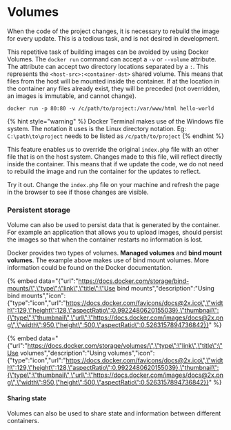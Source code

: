 # Volumes

When the code of the project changes, it is necessary to rebuild the image for every update. This is a tedious task, and is not desired in development. 

This repetitive task of building images can be avoided by using Docker Volumes. The `docker run` command can accept a `-v` or `--volume` attribute. The attribute can accept two directory locations separated by a `:`. This represents the `<host-src>:<container-dst>` shared volume. This means that files from the host will be mounted inside the container. If at the location in the container any files already exist, they will be preceded \(not overridden, an images is immutable, and cannot change\).

```text
docker run -p 80:80 -v /c/path/to/project:/var/www/html hello-world
```

{% hint style="warning" %}
Docker Terminal makes use of the Windows file system. The notation it uses is the Linux directory notation. Eg: `C:\path\to\project` needs to be listed as  `/c/path/to/project`
{% endhint %}

This feature enables us to override the original `index.php` file with an other file that is on the host system. Changes made to this file, will reflect directly inside the container. This means that if we update the code, we do not need to rebuild the image and run the container for the updates to reflect. 

Try it out. Change the `index.php` file on your machine and refresh the page in the browser to see if those changes are visible.

### Persistent storage

Volume can also be used to persist data that is generated by the container. For example an application that allows you to upload images, should persist the images so that when the container restarts no information is lost.

Docker provides two types of volumes. **Managed volumes** and **bind mount volumes**. The example above makes use of bind mount volumes. More information could be found on the Docker documentation.

{% embed data="{\"url\":\"https://docs.docker.com/storage/bind-mounts/\",\"type\":\"link\",\"title\":\"Use bind mounts\",\"description\":\"Using bind mounts\",\"icon\":{\"type\":\"icon\",\"url\":\"https://docs.docker.com/favicons/docs@2x.ico\",\"width\":129,\"height\":128,\"aspectRatio\":0.9922480620155039},\"thumbnail\":{\"type\":\"thumbnail\",\"url\":\"https://docs.docker.com/images/docs@2x.png\",\"width\":950,\"height\":500,\"aspectRatio\":0.5263157894736842}}" %}

{% embed data="{\"url\":\"https://docs.docker.com/storage/volumes/\",\"type\":\"link\",\"title\":\"Use volumes\",\"description\":\"Using volumes\",\"icon\":{\"type\":\"icon\",\"url\":\"https://docs.docker.com/favicons/docs@2x.ico\",\"width\":129,\"height\":128,\"aspectRatio\":0.9922480620155039},\"thumbnail\":{\"type\":\"thumbnail\",\"url\":\"https://docs.docker.com/images/docs@2x.png\",\"width\":950,\"height\":500,\"aspectRatio\":0.5263157894736842}}" %}



#### Sharing state

Volumes can also be used to share state and information between different containers.

